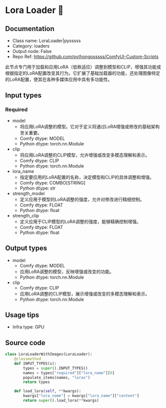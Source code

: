 # Lora Loader 🐍
## Documentation
- Class name: LoraLoader|pysssss
- Category: loaders
- Output node: False
- Repo Ref: https://github.com/pythongosssss/ComfyUI-Custom-Scripts

此节点专门用于加载和应用LoRA（低秩适应）调整到模型和CLIP，增强其功能或根据指定的LoRA配置改变其行为。它扩展了基础加载器的功能，还处理图像特定的LoRA配置，使其在各种多媒体应用中具有多功能性。

## Input types
### Required
- model
    - 将应用LoRA调整的模型。它对于定义将通过LoRA增强或修改的基础架构至关重要。
    - Comfy dtype: MODEL
    - Python dtype: torch.nn.Module
- clip
    - 将应用LoRA调整的CLIP模型，允许增强或改变多模态理解和表示。
    - Comfy dtype: CLIP
    - Python dtype: torch.nn.Module
- lora_name
    - 指定要应用的LoRA配置的名称，决定模型和CLIP的具体调整和增强。
    - Comfy dtype: COMBO[STRING]
    - Python dtype: str
- strength_model
    - 定义应用于模型的LoRA调整的强度，允许对修改进行精细控制。
    - Comfy dtype: FLOAT
    - Python dtype: float
- strength_clip
    - 定义应用于CLIP模型的LoRA调整的强度，能够精确控制增强。
    - Comfy dtype: FLOAT
    - Python dtype: float

## Output types
- model
    - Comfy dtype: MODEL
    - 应用LoRA调整的模型，反映增强或改变的功能。
    - Python dtype: torch.nn.Module
- clip
    - Comfy dtype: CLIP
    - 应用LoRA调整的CLIP模型，展示增强或改变的多模态理解和表示。
    - Python dtype: torch.nn.Module

## Usage tips
- Infra type: GPU
<!-- - Common nodes:
    - [LoraLoader|pysssss](../../ComfyUI-Custom-Scripts/Nodes/LoraLoader|pysssss.md)
    - [ModelSamplingDiscrete](../../Comfy/Nodes/ModelSamplingDiscrete.md)
    - Reroute
    - [CLIPTextEncode](../../Comfy/Nodes/CLIPTextEncode.md)
    - IPAdapterApply
    - [Anything Everywhere](../../cg-use-everywhere/Nodes/Anything Everywhere.md) -->

## Source code
```python
class LoraLoaderWithImages(LoraLoader):
    @classmethod
    def INPUT_TYPES(s):
        types = super().INPUT_TYPES()
        names = types["required"]["lora_name"][0]
        populate_items(names, "loras")
        return types

    def load_lora(self, **kwargs):
        kwargs["lora_name"] = kwargs["lora_name"]["content"]
        return super().load_lora(**kwargs)